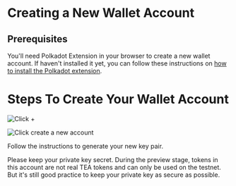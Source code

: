 # Creating a New Wallet Account 

## Prerequisites

You'll need Polkadot Extension in your browser to create a new wallet account. If haven't installed it yet, you can follow these instructions on [how to install the Polkadot extension](https://teaproject.org/#/doc_list/%2FFAQ%2Fhow_to_install_polkadot_extension.md).

# Steps To Create Your Wallet Account
![Click +](https://teaproject.org/img/extension1.png)


![Click create a new account](https://teaproject.org/img/extension2.png)


Follow the instructions to generate your new key pair. 

Please keep your private key secret. During the preview stage, tokens in this account are not real TEA tokens and can only be used on the testnet. But it's still good practice to keep your private key as secure as possible.

